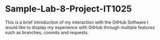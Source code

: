 # Sample-Lab-8-Project-IT1025
This is  a brief introduction of my interaction with the GitHub Software
I would like to display my experience with GitHub through multiple features such as branches, coomits and requests.
